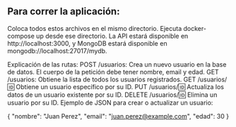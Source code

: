 ## Para correr la aplicación:
Coloca todos estos archivos en el mismo directorio.
Ejecuta docker-compose up desde ese directorio.
La API estará disponible en http://localhost:3000, y MongoDB estará disponible en mongodb://localhost:27017/mydb.


Explicación de las rutas:
POST /usuarios: Crea un nuevo usuario en la base de datos. El cuerpo de la petición debe tener nombre, email y edad.
GET /usuarios: Obtiene la lista de todos los usuarios registrados.
GET /usuarios/:id: Obtiene un usuario específico por su ID.
PUT /usuarios/:id: Actualiza los datos de un usuario existente por su ID.
DELETE /usuarios/:id: Elimina un usuario por su ID.
Ejemplo de JSON para crear o actualizar un usuario:

{
  "nombre": "Juan Perez",
  "email": "juan.perez@example.com",
  "edad": 30
}
